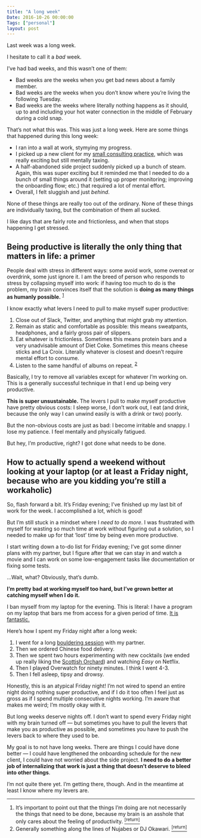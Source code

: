```yaml
---
title: "A long week"
Date: 2016-10-26 00:00:00
Tags: ["personal"]
layout: post
---
```


<p>Last week was a long week.</p>


<p>I hesitate to call it a <em>bad</em> week.</p>


<p>I’ve had bad weeks, and this wasn’t one of them:</p>


<ul>
<li>Bad weeks are the weeks when you get bad news about a family member.</li>
<li>Bad weeks are the weeks when you don’t know where you’re living the following Tuesday.</li>
<li>Bad weeks are the weeks where literally nothing happens as it should, up to and including your hot water connection in the middle of February during a cold snap.</li>
</ul>


<p>That’s not what this was.  This was just a long week.  Here are some things that happened during this long week:</p>


<ul>
<li>I ran into a wall at work, stymying my progress.</li>
<li>I picked up a new client for my <a href="http://villageblacksmith.consulting">small consulting practice</a>, which was really exciting but still mentally taxing.</li>
<li>A half-abandoned side project suddenly picked up a bunch of steam.  Again, this was super exciting but it reminded me that I needed to do a bunch of small things around it (setting up proper monitoring; improving the onboarding flow; etc.) that required a lot of mental effort.</li>
<li>Overall, I felt sluggish and just <em>behind</em>.</li>
</ul>


<p>None of these things are really too out of the ordinary.  None of these things are individually taxing, but the combination of them all sucked.</p>


<p>I like days that are fairly rote and frictionless, and when that stops happening I get stressed.</p>


<h2 id="being-productive-is-literally-the-only-thing-that-matters-in-life-a-primer">Being productive is literally the only thing that matters in life: a primer</h2>


<p>People deal with stress in different ways: some avoid work, some overeat or overdrink, some just ignore it.  I am the breed of person who responds to stress by collapsing myself into work: if having too much to do is the problem, my brain convinces itself that the solution is <strong>doing as many things as humanly possible.</strong> <sup class="footnote-ref" id="fnref:1"><a href="#fn:1" rel="footnote">1</a></sup></p>


<p>I know exactly what levers I need to pull to make myself super productive:</p>


<ol>
<li>Close out of Slack, Twitter, and anything that might grab my attention.</li>
<li>Remain as static and comfortable as possible: this means sweatpants, headphones, and a fairly gross pair of slippers.</li>
<li>Eat whatever is frictionless.  Sometimes this means protein bars and a very unadvisable amount of Diet Coke. Sometimes this means cheese sticks and La Croix.  Literally whatever is closest and doesn’t require mental effort to consume.</li>
<li>Listen to the same handful of albums on repeat. <sup class="footnote-ref" id="fnref:2"><a href="#fn:2" rel="footnote">2</a></sup></li>
</ol>


<p>Basically, I try to remove all variables except for whatever I’m working on.  This is a generally successful technique in that I end up being very productive.</p>


<p><strong>This is super unsustainable.</strong>  The levers I pull to make myself productive have pretty obvious costs: I sleep worse, I don’t work out, I eat (and drink, because the only way I can unwind easily is with a drink or two) poorly.</p>


<p>But the non-obvious costs are just as bad: I become irritable and snappy.  I lose my patience.  I feel mentally and physically fatigued.</p>


<p>But hey, I’m productive, right?  I got done what needs to be done.</p>


<h2 id="how-to-actually-spend-a-weekend-without-looking-at-your-laptop-or-at-least-a-friday-night-because-who-are-you-kidding-you-re-still-a-workaholic">How to actually spend a weekend without looking at your laptop (or at least a Friday night, because who are you kidding you’re still a workaholic)</h2>


<p>So, flash forward a bit.  It’s Friday evening; I’ve finished up my last bit of work for the week.  I accomplished a lot, which is good!</p>


<p>But I’m still stuck in a mindset where I <em>need to do more</em>.  I was frustrated with myself for wasting so much time at work without figuring out a solution, so I needed to make up for that ‘lost’ time by being even more productive.</p>


<p>I start writing down a to-do list for Friday evening; I’ve got some dinner plans with my partner, but I figure after that we can stay in and watch a movie and I can work on some low-engagement tasks like documentation or fixing some tests.</p>


<p>…Wait, what? Obviously, that’s dumb.</p>


<p><strong>I’m pretty bad at working myself too hard, but I’ve grown better at catching myself when I do it.</strong></p>


<p>I ban myself from my laptop for the evening.  This is literal: I have a program on my laptop that bars me from access for a given period of time.  <a href="https://getcoldturkey.com/">It is fantastic.</a></p>


<p>Here’s how I spent my Friday night after a long week:</p>


<ol>
<li>I went for a long <a href="http://seattleboulderingproject.com">bouldering session</a> with my partner.</li>
<li>Then we ordered Chinese food delivery.</li>
<li>Then we spent two hours experimenting with new cocktails (we ended up really liking the <a href="https://getbarback.com/recipes/scottish-orchard/">Scottish Orchard</a>) and watching <em>Easy</em> on Netflix.</li>
<li>Then I played Overwatch for ninety minutes. I think I went 4-3.</li>
<li>Then I fell asleep, tipsy and drowsy.</li>
</ol>


<p>Honestly, this is an atypical Friday night!  I’m not wired to spend an entire night doing nothing super productive, and if I do it too often I feel just as gross as if I spend multiple consecutive nights working.  I’m aware that makes me weird; I’m mostly okay with it.</p>


<p>But long weeks deserve nights off.  I don’t want to spend every Friday night with my brain turned off — but sometimes you have to pull the levers that make you as productive as possible, and sometimes you have to push the levers back to where they used to be.</p>


<p>My goal is to not have long weeks.  There are things I could have done better — I could have lengthened the onboarding schedule for the new client, I could have not worried about the side project.  <strong>I need to do a better job of internalizing that work is just a thing that doesn’t deserve to bleed into other things</strong>.</p>


<p>I’m not quite there yet.  I’m getting there, though.  And in the meantime at least I know where my levers are.</p>


<div class="footnotes">
<hr/>
<ol>
<li id="fn:1">It’s important to point out that the things I’m doing are not necessarily the things that need to be done, because my brain is an asshole that only cares about the feeling of productivity.
 <a class="footnote-return" href="#fnref:1"><sup>[return]</sup></a></li>
<li id="fn:2">Generally something along the lines of Nujabes or DJ Okawari.
 <a class="footnote-return" href="#fnref:2"><sup>[return]</sup></a></li>
</ol>
</div>
	